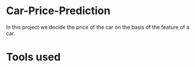 # Car-Price-Prediction
In this project we decide the price of the car on the basis of the feature of a car. 
# Tools used
